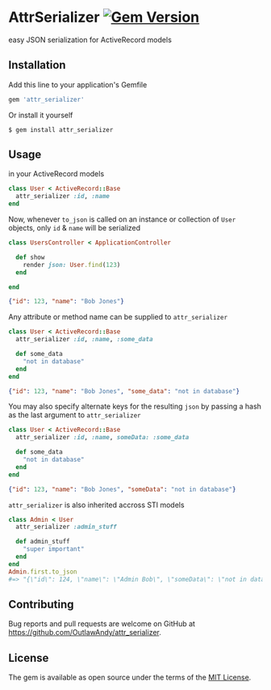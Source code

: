 # AttrSerializer  [![Gem Version](https://badge.fury.io/rb/attr_serializer.svg)](https://badge.fury.io/rb/attr_serializer)
easy JSON serialization for ActiveRecord models


## Installation

Add this line to your application's Gemfile

```ruby
gem 'attr_serializer'
```

Or install it yourself

    $ gem install attr_serializer

## Usage

in your ActiveRecord models
```ruby
class User < ActiveRecord::Base
  attr_serializer :id, :name
end
```

Now, whenever `to_json` is called on an instance or collection of `User` objects, only `id` & `name` will be serialized
```ruby
class UsersController < ApplicationController

  def show
    render json: User.find(123)
  end

end
```
```json
{"id": 123, "name": "Bob Jones"}
```

Any attribute or method name can be supplied to `attr_serializer`
```ruby
class User < ActiveRecord::Base
  attr_serializer :id, :name, :some_data

  def some_data
    "not in database"
  end
end
```
```json
{"id": 123, "name": "Bob Jones", "some_data": "not in database"}
```

You may also specify alternate keys for the resulting `json` by passing a hash as the last argument to `attr_serializer`
```ruby
class User < ActiveRecord::Base
  attr_serializer :id, :name, someData: :some_data

  def some_data
    "not in database"
  end
end
```
```json
{"id": 123, "name": "Bob Jones", "someData": "not in database"}
```

`attr_serializer` is also inherited accross STI models
```ruby
class Admin < User
  attr_serializer :admin_stuff

  def admin_stuff
    "super important"
  end
end
Admin.first.to_json
#=> "{\"id\": 124, \"name\": \"Admin Bob\", \"someData\": \"not in database\", \"admin_stuff\": \"super important\"}"
```


## Contributing

Bug reports and pull requests are welcome on GitHub at https://github.com/OutlawAndy/attr_serializer.


## License

The gem is available as open source under the terms of the [MIT License](http://opensource.org/licenses/MIT).
